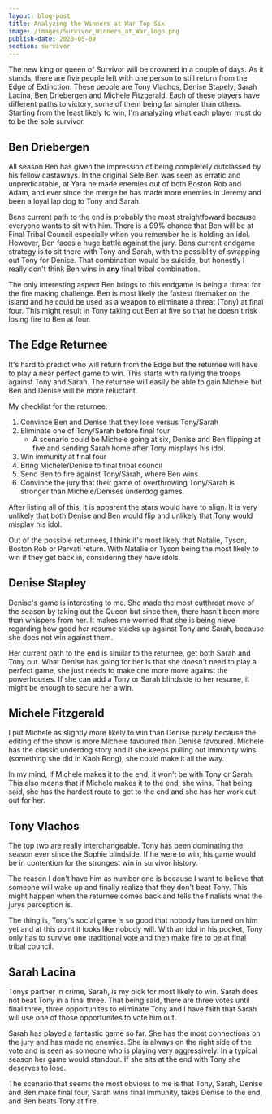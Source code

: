 ```yaml
---
layout: blog-post
title: Analyzing the Winners at War Top Six
image: /images/Survivor_Winners_at_War_logo.png
publish-date: 2020-05-09
section: survivor
---
```


The new king or queen of Survivor will be crowned in a couple of days. As it stands,
there are five people left with one person to still return from the Edge of Extinction. These people are Tony Vlachos, Denise Stapely, Sarah Lacina, Ben Driebergen and Michele Fitzgerald. Each of these players have different paths to victory, some of them being far simpler than others. Starting from the least likely to win, I'm analyzing what each player must do to be the sole survivor.

## Ben Driebergen

All season Ben has given the impression of being completely outclassed by his fellow castaways. In the original Sele Ben was seen as erratic and unpredicatable, at Yara he made enemies out of both Boston Rob and Adam, and ever since the merge he has made more enemies in Jeremy and been a loyal lap dog to Tony and Sarah. 

Bens current path to the end is probably the most straightfoward because everyone wants to sit with him. There is a 99% chance that Ben will be at Final Tribal Council especially when you remember he is holding an idol. However, Ben faces a huge battle against the jury. Bens current endgame strategy is to sit there with Tony and Sarah, with the possiblity of swapping out Tony for Denise. That combination would be suicide, but honestly I really don't think Ben wins in **any** final tribal combination.

The only interesting aspect Ben brings to this endgame is being a threat for the fire making challenge. Ben is most likely the fastest firemaker on the island and he could be used as a weapon to eliminate a threat (Tony) at final four. This might result in Tony taking out Ben at five so that he doesn't risk losing fire to Ben at four.

## The Edge Returnee

It's hard to predict who will return from the Edge but the returnee will have to play a near perfect game to win. This starts with rallying the troops against Tony and Sarah. The returnee will easily be able to gain Michele but Ben and Denise will be more reluctant.

My checklist for the returnee:
1. Convince Ben and Denise that they lose versus Tony/Sarah
2. Eliminate one of Tony/Sarah before final four
    * A scenario could be Michele going at six, Denise and Ben flipping at five and sending Sarah home after Tony misplays his idol.
3. Win immunity at final four
4. Bring Michele/Denise to final tribal council
5. Send Ben to fire against Tony/Sarah, where Ben wins.
6. Convince the jury that their game of overthrowing Tony/Sarah is stronger than Michele/Denises underdog games.

After listing all of this, it is apparent the stars would have to align. It is very unlikely that both Denise and Ben would flip and unlikely that Tony would misplay his idol.

Out of the possible returnees, I think it's most likely that Natalie, Tyson, Boston Rob or Parvati return. With Natalie or Tyson being the most likely to win if they get back in, considering they have idols.

## Denise Stapley

Denise's game is interesting to me. She made the most cutthroat move of the season by taking out the Queen but since then, there hasn't been more than whispers from her. It makes me worried that she is being nieve regarding how good her resume stacks up against Tony and Sarah, because she does not win against them. 

Her current path to the end is similar to the returnee, get both Sarah and Tony out. What Denise has going for her is that she doesn't need to play a perfect game, she just needs to make one more move against the powerhouses. If she can add a Tony or Sarah blindside to her resume, it might be enough to secure her a win.

## Michele Fitzgerald

I put Michele as slightly more likely to win than Denise purely because the editing of the show is more Michele favoured than Denise favoured. Michele has the classic underdog story and if she keeps pulling out immunity wins (something she did in Kaoh Rong), she could make it all the way. 

In my mind, if Michele makes it to the end, it won't be with Tony or Sarah. This also means that if Michele makes it to the end, she wins. That being said, she has the hardest route to get to the end and she has her work cut out for her.

## Tony Vlachos

The top two are really interchangeable. Tony has been dominating the season ever since the Sophie blindside. If he were to win, his game would be in contention for the strongest win in survivor history. 

The reason I don't have him as number one is because I want to believe that someone will wake up and finally realize that they don't beat Tony. This might happen when the returnee comes back and tells the finalists what the jurys perception is. 

The thing is, Tony's social game is so good that nobody has turned on him yet and at this point it looks like nobody will. With an idol in his pocket, Tony only has to survive one traditional vote and then make fire to be at final tribal council.

## Sarah Lacina

Tonys partner in crime, Sarah, is my pick for most likely to win. Sarah does not beat Tony in a final three. That being said, there are three votes until final three, three opportunites to eliminate Tony and I have faith that Sarah will use one of those opportunites to vote him out.

Sarah has played a fantastic game so far. She has the most connections on the jury and has made no enemies. She is always on the right side of the vote and is seen as someone who is playing very aggressively. In a typical season her game would standout. If she sits at the end with Tony she deserves to lose.

The scenario that seems the most obvious to me is that Tony, Sarah, Denise and Ben make final four, Sarah wins final immunity, takes Denise to the end, and Ben beats Tony at fire.